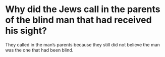 # Why did the Jews call in the parents of the blind man that had received his sight?

They called in the man’s parents because they still did not believe the man was the one that had been blind.
